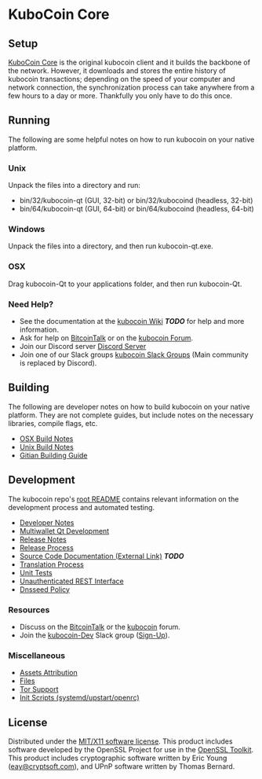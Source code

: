 KuboCoin Core
=====================

Setup
---------------------
[KuboCoin Core](http://kubo.io/wallet) is the original kubocoin client and it builds the backbone of the network. However, it downloads and stores the entire history of kubocoin transactions; depending on the speed of your computer and network connection, the synchronization process can take anywhere from a few hours to a day or more. Thankfully you only have to do this once.

Running
---------------------
The following are some helpful notes on how to run kubocoin on your native platform.

### Unix

Unpack the files into a directory and run:

- bin/32/kubocoin-qt (GUI, 32-bit) or bin/32/kubocoind (headless, 32-bit)
- bin/64/kubocoin-qt (GUI, 64-bit) or bin/64/kubocoind (headless, 64-bit)

### Windows

Unpack the files into a directory, and then run kubocoin-qt.exe.

### OSX

Drag kubocoin-Qt to your applications folder, and then run kubocoin-Qt.

### Need Help?

* See the documentation at the [kubocoin Wiki](https://en.bitcoin.it/wiki/Main_Page) ***TODO***
for help and more information.
* Ask for help on [BitcoinTalk](https://bitcointalk.org/index.php?topic=1262920.0) or on the [kubocoin Forum](http://forum.kubo.io/).
* Join our Discord server [Discord Server](https://discord.kubo.io)
* Join one of our Slack groups [kubocoin Slack Groups](https://kubo.io/slack-logins/) (Main community is replaced by Discord).

Building
---------------------
The following are developer notes on how to build kubocoin on your native platform. They are not complete guides, but include notes on the necessary libraries, compile flags, etc.

- [OSX Build Notes](build-osx.md)
- [Unix Build Notes](build-unix.md)
- [Gitian Building Guide](gitian-building.md)

Development
---------------------
The kubocoin repo's [root README](https://github.com/kubocoin-Project/kubocoin/blob/master/README.md) contains relevant information on the development process and automated testing.

- [Developer Notes](developer-notes.md)
- [Multiwallet Qt Development](multiwallet-qt.md)
- [Release Notes](release-notes.md)
- [Release Process](release-process.md)
- [Source Code Documentation (External Link)](https://dev.visucore.com/bitcoin/doxygen/) ***TODO***
- [Translation Process](translation_process.md)
- [Unit Tests](unit-tests.md)
- [Unauthenticated REST Interface](REST-interface.md)
- [Dnsseed Policy](dnsseed-policy.md)

### Resources

* Discuss on the [BitcoinTalk](https://bitcointalk.org/index.php?topic=1262920.0) or the [kubocoin](http://forum.kubo.io/) forum.
* Join the [kubocoin-Dev](https://kubocoin-dev.slack.com/) Slack group ([Sign-Up](https://kubocoin-dev.herokuapp.com/)).

### Miscellaneous
- [Assets Attribution](assets-attribution.md)
- [Files](files.md)
- [Tor Support](tor.md)
- [Init Scripts (systemd/upstart/openrc)](init.md)

License
---------------------
Distributed under the [MIT/X11 software license](http://www.opensource.org/licenses/mit-license.php).
This product includes software developed by the OpenSSL Project for use in the [OpenSSL Toolkit](https://www.openssl.org/). This product includes
cryptographic software written by Eric Young ([eay@cryptsoft.com](mailto:eay@cryptsoft.com)), and UPnP software written by Thomas Bernard.
